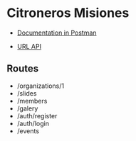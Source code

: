 # Citroneros Misiones

- [Documentation in Postman](https://documenter.getpostman.com/view/12682963/UyrEhaiU#e1c6847f-587a-459c-833b-56da5cbcd85b)

- [URL API](http://citroneros-backend.herokuapp.com/)

## Routes

- /organizations/1
- /slides
- /members
- /galery
- /auth/register
- /auth/login
- /events



